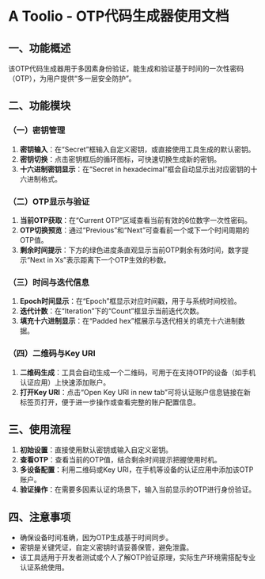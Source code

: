 # A Toolio - OTP代码生成器使用文档

## 一、功能概述
该OTP代码生成器用于多因素身份验证，能生成和验证基于时间的一次性密码（OTP），为用户提供“多一层安全防护”。

## 二、功能模块
### （一）密钥管理
1. **密钥输入**：在“Secret”框输入自定义密钥，或直接使用工具生成的默认密钥。
2. **密钥切换**：点击密钥框后的循环图标，可快速切换生成新的密钥。
3. **十六进制密钥显示**：在“Secret in hexadecimal”框会自动显示出对应密钥的十六进制格式。

### （二）OTP显示与验证
1. **当前OTP获取**：在“Current OTP”区域查看当前有效的6位数字一次性密码。
2. **OTP切换预览**：通过“Previous”和“Next”可查看前一个或下一个时间周期的OTP值。
3. **剩余时间提示**：下方的绿色进度条直观显示当前OTP剩余有效时间，数字提示“Next in Xs”表示距离下一个OTP生效的秒数。

### （三）时间与迭代信息
1. **Epoch时间显示**：在“Epoch”框显示对应时间戳，用于与系统时间校验。
2. **迭代计数**：在“Iteration”下的“Count”框显示当前迭代次数。
3. **填充十六进制显示**：在“Padded hex”框展示与迭代相关的填充十六进制数据。

### （四）二维码与Key URI
1. **二维码生成**：工具会自动生成一个二维码，可用于在支持OTP的设备（如手机认证应用）上快速添加账户。
2. **打开Key URI**：点击“Open Key URI in new tab”可将认证账户信息链接在新标签页打开，便于进一步操作或查看完整的账户配置信息。

## 三、使用流程
1. **初始设置**：直接使用默认密钥或输入自定义密钥。
2. **查看OTP**：查看当前的OTP值，结合剩余时间提示把握使用时机。
3. **多设备配置**：利用二维码或Key URI，在手机等设备的认证应用中添加该OTP账户。
4. **验证操作**：在需要多因素认证的场景下，输入当前显示的OTP进行身份验证。

## 四、注意事项
- 确保设备时间准确，因为OTP生成基于时间同步。
- 密钥是关键凭证，自定义密钥时请妥善保管，避免泄露。
- 该工具适用于开发者测试或个人了解OTP验证原理，实际生产环境需搭配专业认证系统使用。